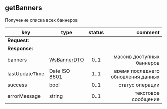 ## getBanners

Получение списка всех баннеров

key | type | status | comment
--- | ---- | :----: | ---:
**Request:** | | |
**Response:** | | |
banners | [WsBannerDTO](#wsbannerdto) | 0..1 | массив доступных баннеров
lastUpdateTime | [Date ISO 8601](https://ru.wikipedia.org/wiki/ISO_8601) | 1..1 | время последнего обновления данных
sucсess | bool | 0..1 | статус операции
errorMessage | string | 0..1 | текстовое сообщение
